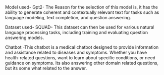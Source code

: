 Model used- Gpt2- The Reason for the selection of this model is, it has the ability to generate coherent and contextually relevant text for tasks such as language modeling, 
text completion, and question answering.

Dataset used- SQUAD- This dataset can then be used for various natural language processing tasks, including training and evaluating question answering models.

Chatbot -This chatbot is a medical chatbot designed to provide information and assistance related to diseases and symptoms. Whether you have health-related questions, 
want to learn about specific conditions, or need guidance on symptoms. Its also answering other domain related questions, but its some what related to the answer.
